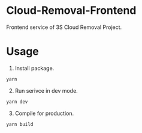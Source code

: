 # Cloud-Removal-Frontend

Frontend service of 3S Cloud Removal Project.

# Usage

1. Install package.

```sh
yarn
```

2. Run serivce in dev mode.

```sh
yarn dev
```

3. Compile for production.

```sh
yarn build
```
